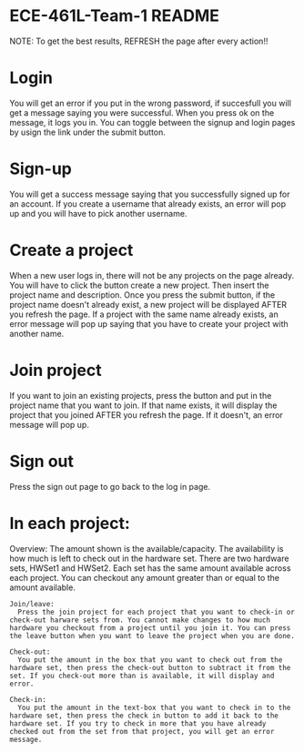 # ECE-461L-Team-1 README

NOTE: To get the best results, REFRESH the page after every action!!

# Login
  You will get an error if you put in the wrong password, if succesfull you will get a message saying you were successful. When you press ok on the message, it logs you in. You can toggle between the signup and login pages by usign the link under the submit button.
  
# Sign-up
  You will get a success message saying that you successfully signed up for an account. If you create a username that already exists, an error will pop up and you will have to pick another username.

# Create a project
  When a new user logs in, there will not be any projects on the page already. You will have to click the button create a new project. Then insert the project name and description. Once you press the submit button, if the project name doesn't already exist, a new project will be displayed AFTER you refresh the page. 
  If a project with the same name already exists, an error message will pop up saying that you have to create your project with another name.

# Join project
  If you want to join an existing projects, press the button and put in the project name that you want to join. If that name exists, it will display the project that you joined AFTER you refresh the page. If it doesn't, an error message will pop up.

# Sign out
  Press the sign out page to go back to the log in page. 
  
# In each project:
  Overview:
    The amount shown is the available/capacity. The availability is how much is left to check out in the hardware set. There are two hardware sets, HWSet1 and HWSet2. Each set has the same amount available across each project. You can checkout any amount greater than or equal to the amount available. 

    Join/leave:
      Press the join project for each project that you want to check-in or check-out harware sets from. You cannot make changes to how much hardware you checkout from a project until you join it. You can press the leave button when you want to leave the project when you are done.
      
    Check-out:
      You put the amount in the box that you want to check out from the hardware set, then press the check-out button to subtract it from the set. If you check-out more than is available, it will display and error.

    Check-in:
      You put the amount in the text-box that you want to check in to the hardware set, then press the check in button to add it back to the hardware set. If you try to check in more that you have already checked out from the set from that project, you will get an error message. 
  
